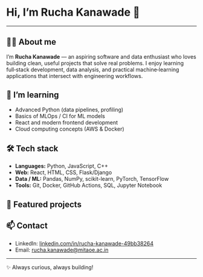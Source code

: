 # Hi, I’m Rucha Kanawade 👋

---

## 👩‍💻 About me
I’m **Rucha Kanawade** — an aspiring software and data enthusiast who loves building clean, useful projects that solve real problems. I enjoy learning full‑stack development, data analysis, and practical machine‑learning applications that intersect with engineering workflows.

## 🌱 I’m learning
- Advanced Python (data pipelines, profiling)
- Basics of MLOps / CI for ML models
- React and modern frontend development
- Cloud computing concepts (AWS & Docker)

## 🛠️ Tech stack
- **Languages:** Python, JavaScript, C++
- **Web:** React, HTML, CSS, Flask/Django
- **Data / ML:** Pandas, NumPy, scikit-learn, PyTorch, TensorFlow
- **Tools:** Git, Docker, GitHub Actions, SQL, Jupyter Notebook

## 💼 Featured projects


## 📫 Contact
- LinkedIn: [linkedin.com/in/rucha-kanawade-49bb38264](https://www.linkedin.com/in/rucha-kanawade-49bb38264)
- Email: rucha.kanawade@mitaoe.ac.in

---
✨ Always curious, always building!

